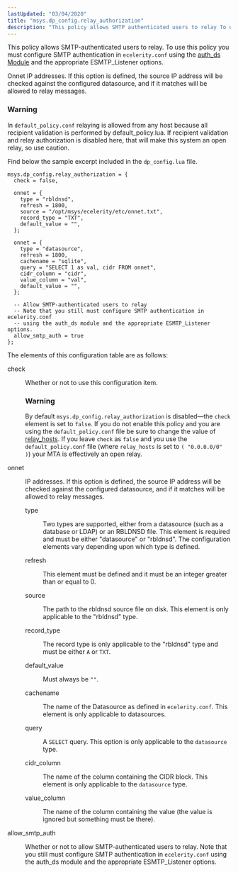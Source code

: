 ```yaml
---
lastUpdated: "03/04/2020"
title: "msys.dp_config.relay_authorization"
description: "This policy allows SMTP authenticated users to relay To use this policy you must configure SMTP authentication in ecelerity conf using the auth ds Module and the appropriate ESMTP Listener options Onnet IP addresses If this option is defined the source IP address will be checked against the configured datasource..."
---
```


This policy allows SMTP-authenticated users to relay. To use this policy you must configure SMTP authentication in `ecelerity.conf` using the [auth_ds Module](/momentum/3/3-reference/3-reference-modules-auth-ds) and the appropriate ESMTP_Listener options.

Onnet IP addresses. If this option is defined, the source IP address will be checked against the configured datasource, and if it matches will be allowed to relay messages.

### Warning

In `default_policy.conf` relaying is allowed from any host because all recipient validation is performed by default_policy.lua. If recipient validation and relay authorization is disabled here, that will make this system an open relay, so use caution.

Find below the sample excerpt included in the `dp_config.lua` file.

```
msys.dp_config.relay_authorization = {
  check = false,

  onnet = {
    type = "rbldnsd",
    refresh = 1800,
    source = "/opt/msys/ecelerity/etc/onnet.txt",
    record_type = "TXT",
    default_value = "",
  };

  onnet = {
    type = "datasource",
    refresh = 1800,
    cachename = "sqlite",
    query = "SELECT 1 as val, cidr FROM onnet",
    cidr_column = "cidr",
    value_column = "val",
    default_value = "",
  };

  -- Allow SMTP-authenticated users to relay
  -- Note that you still must configure SMTP authentication in ecelerity.conf
  -- using the auth_ds module and the appropriate ESMTP_Listener options.
  allow_smtp_auth = true
};
```

The elements of this configuration table are as follows:

<dl class="variablelist">

<dt>check</dt>

<dd>

Whether or not to use this configuration item.

### Warning

By default `msys.dp_config.relay_authorization` is disabled—the `check` element is set to `false`. If you do not enable this policy and you are using the `default_policy.conf` file be sure to change the value of [relay_hosts](/momentum/3/3-reference/3-reference-conf-ref-relay-hosts). If you leave `check` as `false` and you use the `default_policy.conf` file (where `relay_hosts` is set to `( "0.0.0.0/0" )`) your MTA is effectively an open relay.

</dd>

<dt>onnet</dt>

<dd>

IP addresses. If this option is defined, the source IP address will be checked against the configured datasource, and if it matches will be allowed to relay messages.

<dl class="variablelist">

<dt>type</dt>

<dd>

Two types are supported, either from a datasource (such as a database or LDAP) or an RBLDNSD file. This element is required and must be either "datasource" or "rbldnsd". The configuration elements vary depending upon which type is defined.

</dd>

<dt>refresh</dt>

<dd>

This element must be defined and it must be an integer greater than or equal to 0.

</dd>

<dt>source</dt>

<dd>

The path to the rbldnsd source file on disk. This element is only applicable to the "rbldnsd" type.

</dd>

<dt>record_type</dt>

<dd>

The record type is only applicable to the "rbldnsd" type and must be either `A` or `TXT`.

</dd>

<dt>default_value</dt>

<dd>

Must always be `""`.

</dd>

<dt>cachename</dt>

<dd>

The name of the Datasource as defined in `ecelerity.conf`. This element is only applicable to datasources.

</dd>

<dt>query</dt>

<dd>

A `SELECT` query. This option is only applicable to the `datasource` type.

</dd>

<dt>cidr_column</dt>

<dd>

The name of the column containing the CIDR block. This element is only applicable to the `datasource` type.

</dd>

<dt>value_column</dt>

<dd>

The name of the column containing the value (the value is ignored but something must be there).

</dd>

</dl>

</dd>

<dt>allow_smtp_auth</dt>

<dd>

Whether or not to allow SMTP-authenticated users to relay. Note that you still must configure SMTP authentication in `ecelerity.conf` using the auth_ds module and the appropriate ESMTP_Listener options.

</dd>

</dl>
